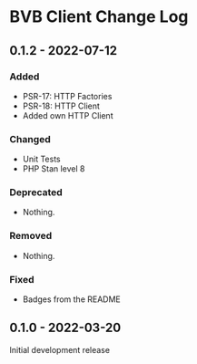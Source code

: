 # BVB Client Change Log

## 0.1.2 - 2022-07-12

### Added

- PSR-17: HTTP Factories
- PSR-18: HTTP Client
- Added own HTTP Client

### Changed

- Unit Tests
- PHP Stan level 8

### Deprecated

- Nothing.

### Removed

- Nothing.

### Fixed

- Badges from the README

## 0.1.0 - 2022-03-20

Initial development release

